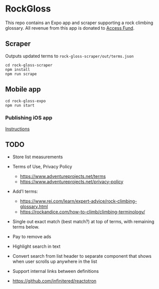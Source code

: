 # RockGloss

This repo contains an Expo app and scraper supporting a rock climbing glossary.  All revenue from this app is donated to
[Access Fund](https://www.accessfund.org).

## Scraper

Outputs updated terms to `rock-gloss-scraper/out/terms.json`
```
cd rock-gloss-scraper
npm install
npm run scrape
```

## Mobile app

```
cd rock-gloss-expo
npm run start
```

### Publishing iOS app

[Instructions](https://medium.com/@jeffrey.allen.lewis/react-native-how-to-publish-an-expo-app-to-testflight-debug-common-errors-90e427b4b5ea)

## TODO

* Store list measurements

* Terms of Use, Privacy Policy
  - https://www.adventureprojects.net/terms
  - https://www.adventureprojects.net/privacy-policy
* Add'l terms:
  - https://www.rei.com/learn/expert-advice/rock-climbing-glossary.html
  - https://rockandice.com/how-to-climb/climbing-terminology/
* Single out exact match (best match?) at top of terms, with remaining terms below.
* Pay to remove ads
* Highlight search in text
* Convert search from list header to separate component that shows when user scrolls up anywhere in the list
* Support internal links between definitions
* https://github.com/infinitered/reactotron
